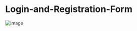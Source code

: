 # Login-and-Registration-Form

![image](https://github.com/leoshliak/Login-and-Registration-Form/assets/139138564/8f1d2060-d2dc-493e-a605-3b1397165727)

